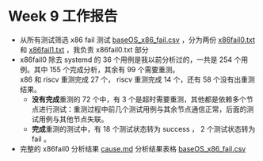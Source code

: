# Week 9 工作报告

+ 从所有测试筛选 x86 fail 测试 [baseOS_x86_fail.csv](./lists/baseOS_x86_fail.csv) ，分为两份 [x86fail0.txt](./lists/x86fail0.txt) 和 [x86fail1.txt](./lists/x86fail1.txt) ，我负责 x86fail0.txt 部分
+ x86fail0 除去 systemd 的 36 个用例是我以前分析过的，一共是 254 个用例。其中 155 个完成分析，其余有 99 个需要重测。<br> x86 和 riscv 重测完成 27 个， riscv 重测完成 14 个，还有 58 个没有出重测结果。
   + **没有完成**重测的 72 个中，有 3 个是超时需要重测，其他都是依赖多个节点进行测试：重测过程中前几个测试用例与其余节点通信正常，后面的测试用例与其他节点失联。
   + **完成**重测的测试中，有 18 个测试状态转为 success ， 2 个测试状态转为 fail 。
+ 完整的 x86fail0 分析结果 [cause.md](./lists/cause.md) 分析结果表格 [baseOS_x86_fail.csv](./lists/baseOS_x86_fail.csv)
